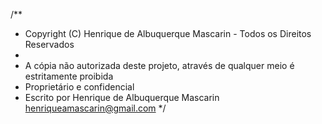 /** 
 * Copyright (C) Henrique de Albuquerque Mascarin - Todos os Direitos Reservados
 *
 * A cópia não autorizada deste projeto, através de qualquer meio é estritamente proibida
 * Proprietário e confidencial
 * Escrito por Henrique de Albuquerque Mascarin <henriqueamascarin@gmail.com>
 */
